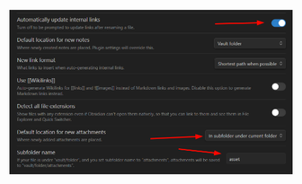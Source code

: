 ![testing](https://github.com/cybercena/cybernotes/blob/main/assets/Pasted%20image%2020250814165240.png?raw=true)
